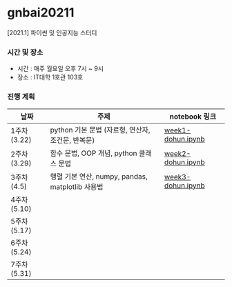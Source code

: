 # gnbai20211
[2021.1] 파이썬 및 인공지능 스터디

### 시간 및 장소
- 시간 : 매주 월요일 오후 7시 ~ 9시
- 장소 : IT대학 1호관 103호

### 진행 계획
| 날짜 | 주제 | notebook 링크 |
|------|------|--------------|
| 1주차 (3.22) | python 기본 문법 (자료형, 연산자, 조건문, 반복문) | [week1-dohun.ipynb](https://github.com/gnbhub/gnbai20211/blob/master/lecturenote/week1-dohun.ipynb) |
| 2주차 (3.29) | 함수 문법, OOP 개념, python 클래스 문법 | [week2-dohun.ipynb](https://github.com/gnbhub/gnbai20211/blob/master/lecturenote/week2-dohun.ipynb) |
| 3주차 (4.5) | 행렬 기본 연산, numpy, pandas, matplotlib 사용법 | [week3-dohun.ipynb](https://github.com/gnbhub/gnbai20211/blob/master/lecturenote/week3-dohun.ipynb) |
| 4주차 (5.10) |  |
| 5주차 (5.17) |  |
| 6주차 (5.24) |  |
| 7주차 (5.31) |  |
